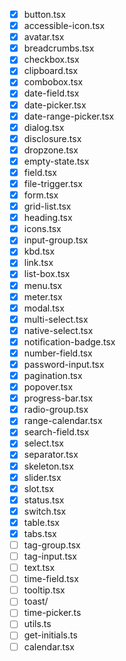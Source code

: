 - [x] button.tsx
- [x] accessible-icon.tsx
- [x] avatar.tsx
- [x] breadcrumbs.tsx
- [x] checkbox.tsx
- [x] clipboard.tsx
- [x] combobox.tsx
- [x] date-field.tsx
- [x] date-picker.tsx
- [x] date-range-picker.tsx
- [x] dialog.tsx
- [x] disclosure.tsx
- [x] dropzone.tsx
- [x] empty-state.tsx
- [x] field.tsx
- [x] file-trigger.tsx
- [x] form.tsx
- [x] grid-list.tsx
- [x] heading.tsx
- [x] icons.tsx
- [x] input-group.tsx
- [x] kbd.tsx
- [x] link.tsx
- [x] list-box.tsx
- [x] menu.tsx
- [x] meter.tsx
- [x] modal.tsx
- [x] multi-select.tsx
- [x] native-select.tsx
- [x] notification-badge.tsx
- [x] number-field.tsx
- [x] password-input.tsx
- [x] pagination.tsx
- [x] popover.tsx
- [x] progress-bar.tsx
- [x] radio-group.tsx
- [x] range-calendar.tsx
- [x] search-field.tsx
- [x] select.tsx
- [x] separator.tsx
- [x] skeleton.tsx
- [x] slider.tsx
- [x] slot.tsx
- [x] status.tsx
- [x] switch.tsx
- [x] table.tsx
- [x] tabs.tsx
- [ ] tag-group.tsx
- [ ] tag-input.tsx
- [ ] text.tsx
- [ ] time-field.tsx
- [ ] tooltip.tsx
- [ ] toast/
- [ ] time-picker.ts
- [ ] utils.ts
- [ ] get-initials.ts
- [ ] calendar.tsx

